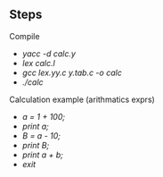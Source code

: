 ## Steps

Compile 
- _yacc -d calc.y_
- _lex calc.l_
- _gcc lex.yy.c y.tab.c -o calc_
- _./calc_

Calculation example (arithmatics exprs)
- _a = 1 + 100;_
- _print a;_
- _B = a - 10;_
- _print B;_
- _print a + b;_
- _exit_
